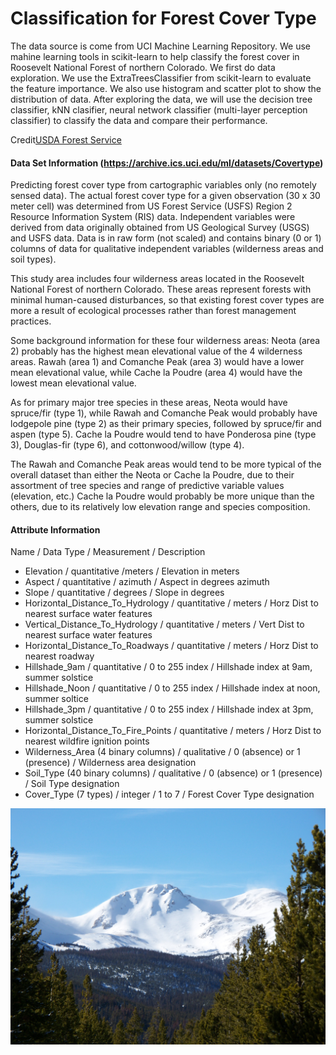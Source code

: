 # Classification for Forest Cover Type


The data source is come from UCI Machine Learning Repository. We use mahine learning tools in scikit-learn to help classify the forest cover in Roosevelt National Forest of northern Colorado. We first do data exploration. We use the ExtraTreesClassifier from scikit-learn to evaluate the feature importance. We also use histogram and scatter plot to show the distribution of data. After exploring the data, we will use the decision tree classifier, kNN clasifier, neural network classifier (multi-layer perception classifier) to classify the data and compare their performance.

Credit[USDA Forest Service](https://www.fs.usda.gov/Internet/FSE_MEDIA/stelprdb5446926.jpg)
#### Data Set Information (https://archive.ics.uci.edu/ml/datasets/Covertype)
Predicting forest cover type from cartographic variables only (no remotely sensed data). The actual forest cover type for a given observation (30 x 30 meter cell) was determined from US Forest Service (USFS) Region 2 Resource Information System (RIS) data. Independent variables were derived from data originally obtained from US Geological Survey (USGS) and USFS data. Data is in raw form (not scaled) and contains binary (0 or 1) columns of data for qualitative independent variables (wilderness areas and soil types).

This study area includes four wilderness areas located in the Roosevelt National Forest of northern Colorado. These areas represent forests with minimal human-caused disturbances, so that existing forest cover types are more a result of ecological processes rather than forest management practices.

Some background information for these four wilderness areas: Neota (area 2) probably has the highest mean elevational value of the 4 wilderness areas. Rawah (area 1) and Comanche Peak (area 3) would have a lower mean elevational value, while Cache la Poudre (area 4) would have the lowest mean elevational value.

As for primary major tree species in these areas, Neota would have spruce/fir (type 1), while Rawah and Comanche Peak would probably have lodgepole pine (type 2) as their primary species, followed by spruce/fir and aspen (type 5). Cache la Poudre would tend to have Ponderosa pine (type 3), Douglas-fir (type 6), and cottonwood/willow (type 4).

The Rawah and Comanche Peak areas would tend to be more typical of the overall dataset than either the Neota or Cache la Poudre, due to their assortment of tree species and range of predictive variable values (elevation, etc.) Cache la Poudre would probably be more unique than the others, due to its relatively low elevation range and species composition. 

#### Attribute Information

Name / Data Type / Measurement / Description

* Elevation / quantitative /meters / Elevation in meters
* Aspect / quantitative / azimuth / Aspect in degrees azimuth
* Slope / quantitative / degrees / Slope in degrees
* Horizontal_Distance_To_Hydrology / quantitative / meters / Horz Dist to nearest surface water features
* Vertical_Distance_To_Hydrology / quantitative / meters / Vert Dist to nearest surface water features
* Horizontal_Distance_To_Roadways / quantitative / meters / Horz Dist to nearest roadway
* Hillshade_9am / quantitative / 0 to 255 index / Hillshade index at 9am, summer solstice
* Hillshade_Noon / quantitative / 0 to 255 index / Hillshade index at noon, summer soltice
* Hillshade_3pm / quantitative / 0 to 255 index / Hillshade index at 3pm, summer solstice
* Horizontal_Distance_To_Fire_Points / quantitative / meters / Horz Dist to nearest wildfire ignition points
* Wilderness_Area (4 binary columns) / qualitative / 0 (absence) or 1 (presence) / Wilderness area designation
* Soil_Type (40 binary columns) / qualitative / 0 (absence) or 1 (presence) / Soil Type designation
* Cover_Type (7 types) / integer / 1 to 7 / Forest Cover Type designation


![](img/cover.jpg)
